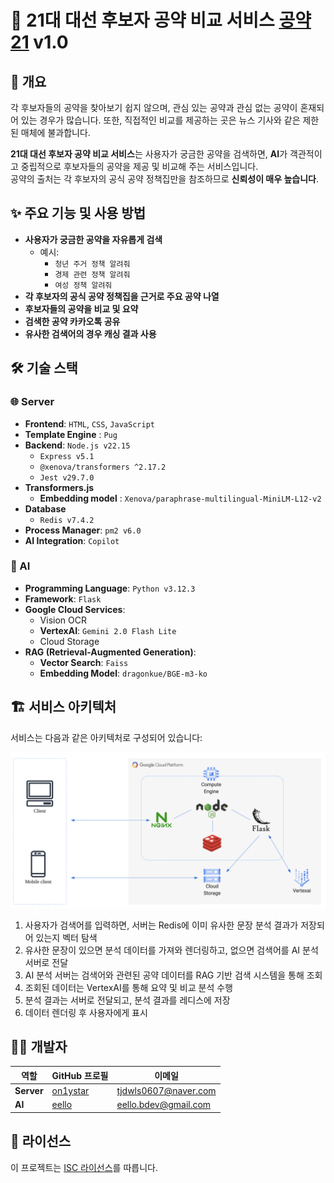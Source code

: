 # 🎯 21대 대선 후보자 공약 비교 서비스 [공약21](https://gongyak21.site/) v1.0

## 📖 개요

각 후보자들의 공약을 찾아보기 쉽지 않으며, 관심 있는 공약과 관심 없는 공약이 혼재되어 있는 경우가 많습니다. 또한, 직접적인 비교를 제공하는 곳은 뉴스 기사와 같은 제한된 매체에 불과합니다.

**21대 대선 후보자 공약 비교 서비스**는 사용자가 궁금한 공약을 검색하면, **AI**가 객관적이고 중립적으로 후보자들의 공약을 제공 및 비교해 주는 서비스입니다.  
공약의 출처는 각 후보자의 공식 공약 정책집만을 참조하므로 **신뢰성이 매우 높습니다**.

## ✨ 주요 기능 및 사용 방법

- **사용자가 궁금한 공약을 자유롭게 검색**
  - 예시:
    - `청년 주거 정책 알려줘`
    - `경제 관련 정책 알려줘`
    - `여성 정책 알려줘`
- **각 후보자의 공식 공약 정책집을 근거로 주요 공약 나열**
- **후보자들의 공약을 비교 및 요약**
- **검색한 공약 카카오톡 공유**
- **유사한 검색어의 경우 캐싱 결과 사용**

## 🛠️ 기술 스택

### 🌐 Server

- **Frontend**: `HTML`, `CSS`, `JavaScript`
- **Template Engine** : `Pug`
- **Backend**: `Node.js v22.15`
  - `Express v5.1`
  - `@xenova/transformers ^2.17.2`
  - `Jest v29.7.0`
- **Transformers.js**
  - **Embedding model** : `Xenova/paraphrase-multilingual-MiniLM-L12-v2`
- **Database**
  - `Redis v7.4.2`
- **Process Manager**: `pm2 v6.0`
- **AI Integration**: `Copilot`

### 🤖 AI

- **Programming Language**: `Python v3.12.3`
- **Framework**: `Flask`
- **Google Cloud Services**:
  - Vision OCR
  - **VertexAI**: `Gemini 2.0 Flash Lite`
  - Cloud Storage
- **RAG (Retrieval-Augmented Generation)**:
  - **Vector Search**: `Faiss`
  - **Embedding Model**: `dragonkue/BGE-m3-ko`

## 🏗️ 서비스 아키텍처

서비스는 다음과 같은 아키텍처로 구성되어 있습니다:

![서비스 아키텍처](/img/gongyak21-service-architecture-2.png)

1. 사용자가 검색어를 입력하면, 서버는 Redis에 이미 유사한 문장 분석 결과가 저장되어 있는지 벡터 탐색
2. 유사한 문장이 있으면 분석 데이터를 가져와 렌더링하고, 없으면 검색어를 AI 분석 서버로 전달
3. AI 분석 서버는 검색어와 관련된 공약 데이터를 RAG 기반 검색 시스템을 통해 조회
4. 조회된 데이터는 VertexAI를 통해 요약 및 비교 분석 수행
5. 분석 결과는 서버로 전달되고, 분석 결과를 레디스에 저장
6. 데이터 렌더링 후 사용자에게 표시

## 👩‍💻 개발자

| 역할       | GitHub 프로필                           | 이메일               |
| ---------- | --------------------------------------- | -------------------- |
| **Server** | [on1ystar](https://github.com/on1ystar) | tjdwls0607@naver.com |
| **AI**     | [eello](https://github.com/eello)       | eello.bdev@gmail.com |

## 📜 라이선스

이 프로젝트는 [ISC 라이선스](LICENSE)를 따릅니다.
